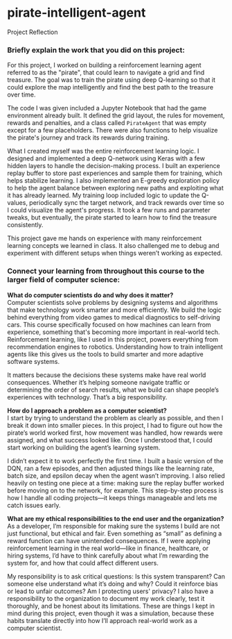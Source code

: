 # pirate-intelligent-agent

Project Reflection

### Briefly explain the work that you did on this project: 
For this project, I worked on building a reinforcement learning agent referred to as the "pirate", that could learn to navigate a grid and find treasure. The goal was to train the pirate using deep Q-learning so that it could explore the map intelligently and find the best path to the treasure over time.

The code I was given included a Jupyter Notebook that had the game environment already built. It defined the grid layout, the rules for movement, rewards and penalties, and a class called `PirateAgent` that was empty except for a few placeholders. There were also functions to help visualize the pirate's journey and track its rewards during training.

What I created myself was the entire reinforcement learning logic. I designed and implemented a deep Q-network using Keras with a few hidden layers to handle the decision-making process. I built an experience replay buffer to store past experiences and sample them for training, which helps stabilize learning. I also implemented an E-greedy exploration policy to help the agent balance between exploring new paths and exploiting what it has already learned. My training loop included logic to update the Q-values, periodically sync the target network, and track rewards over time so I could visualize the agent's progress. It took a few runs and parameter tweaks, but eventually, the pirate started to learn how to find the treasure consistently.

This project gave me hands on experience with many reinforcement learning concepts we learned in class. It also challenged me to debug and experiment with different setups when things weren’t working as expected.



### Connect your learning from throughout this course to the larger field of computer science:

**What do computer scientists do and why does it matter?**  
Computer scientists solve problems by designing systems and algorithms that make technology work smarter and more efficiently. We build the logic behind everything from video games to medical diagnostics to self-driving cars. This course specifically focused on how machines can learn from experience, something that's becoming more important in real-world tech. Reinforcement learning, like I used in this project, powers everything from recommendation engines to robotics. Understanding how to train intelligent agents like this gives us the tools to build smarter and more adaptive software systems.

It matters because the decisions these systems make have real world consequences. Whether it’s helping someone navigate traffic or determining the order of search results, what we build can shape people’s experiences with technology. That’s a big responsibility.

**How do I approach a problem as a computer scientist?**  
I start by trying to understand the problem as clearly as possible, and then I break it down into smaller pieces. In this project, I had to figure out how the pirate’s world worked first, how movement was handled, how rewards were assigned, and what success looked like. Once I understood that, I could start working on building the agent’s learning system.

I didn’t expect it to work perfectly the first time. I built a basic version of the DQN, ran a few episodes, and then adjusted things like the learning rate, batch size, and epsilon decay when the agent wasn’t improving. I also relied heavily on testing one piece at a time: making sure the replay buffer worked before moving on to the network, for example. This step-by-step process is how I handle all coding projects—it keeps things manageable and lets me catch issues early.

**What are my ethical responsibilities to the end user and the organization?**  
As a developer, I’m responsible for making sure the systems I build are not just functional, but ethical and fair. Even something as “small” as defining a reward function can have unintended consequences. If I were applying reinforcement learning in the real world—like in finance, healthcare, or hiring systems, I’d have to think carefully about what I’m rewarding the system for, and how that could affect different users.

My responsibility is to ask critical questions: Is this system transparent? Can someone else understand what it’s doing and why? Could it reinforce bias or lead to unfair outcomes? Am I protecting users' privacy? I also have a responsibility to the organization to document my work clearly, test it thoroughly, and be honest about its limitations. These are things I kept in mind during this project, even though it was a simulation, because these habits translate directly into how I’ll approach real-world work as a computer scientist.
